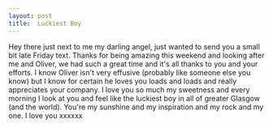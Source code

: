 ```yaml
---
layout: post
title:  Luckiest Boy
---
```

Hey there just next to me my darling angel, just wanted to send you a small bit late Friday text. Thanks for being amazing this weekend and looking after me and Oliver, we had such a great time and it's all thanks to you and your efforts. I know Oliver isn't very effusive (probably like someone else you know) but I know for certain he loves you loads and loads and really appreciates your company. I love you so much my sweetness and every morning I look at you and feel like the luckiest boy in all of greater Glasgow (and the world). You're my sunshine and my inspiration and my rock and my one. I love you xxxxxx
